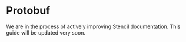 # Protobuf

We are in the process of actively improving Stencil documentation. This guide will be updated very soon.
